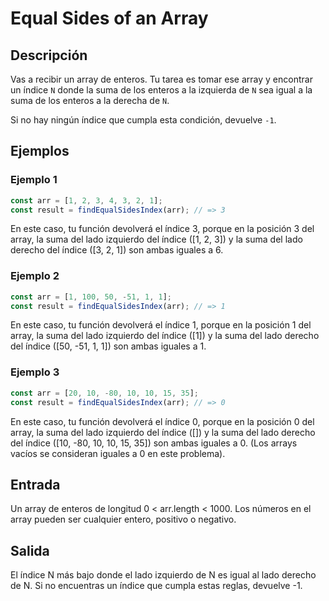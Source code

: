 # Equal Sides of an Array

## Descripción

Vas a recibir un array de enteros. Tu tarea es tomar ese array y encontrar un índice `N` donde la suma de los enteros a la izquierda de `N` sea igual a la suma de los enteros a la derecha de `N`.

Si no hay ningún índice que cumpla esta condición, devuelve `-1`.

## Ejemplos

### Ejemplo 1

```javascript
const arr = [1, 2, 3, 4, 3, 2, 1];
const result = findEqualSidesIndex(arr); // => 3
```

En este caso, tu función devolverá el índice 3, porque en la posición 3 del array, la suma del lado izquierdo del índice ([1, 2, 3]) y la suma del lado derecho del índice ([3, 2, 1]) son ambas iguales a 6.

### Ejemplo 2
```javascript
const arr = [1, 100, 50, -51, 1, 1];
const result = findEqualSidesIndex(arr); // => 1
```

En este caso, tu función devolverá el índice 1, porque en la posición 1 del array, la suma del lado izquierdo del índice ([1]) y la suma del lado derecho del índice ([50, -51, 1, 1]) son ambas iguales a 1.

### Ejemplo 3

```javascript
const arr = [20, 10, -80, 10, 10, 15, 35];
const result = findEqualSidesIndex(arr); // => 0
```

En este caso, tu función devolverá el índice 0, porque en la posición 0 del array, la suma del lado izquierdo del índice ([]) y la suma del lado derecho del índice ([10, -80, 10, 10, 15, 35]) son ambas iguales a 0. (Los arrays vacíos se consideran iguales a 0 en este problema).


## Entrada
Un array de enteros de longitud 0 < arr.length < 1000. Los números en el array pueden ser cualquier entero, positivo o negativo.

## Salida
El índice N más bajo donde el lado izquierdo de N es igual al lado derecho de N. Si no encuentras un índice que cumpla estas reglas, devuelve -1.

